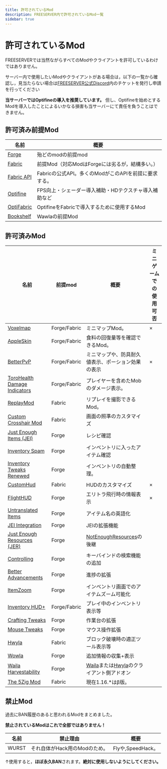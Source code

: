 ```yaml
---
title: 許可されているMod
description: FREESERVER内で許可されているMod一覧
sidebar: true
---
```

# 許可されているMod

FREESERVERでは当然ながらすべてのModやクライアントを許可しているわけではありません。

サーバー内で使用したいModやクライアントがある場合は，以下の一覧から確認し，見当たらない場合は[FREESERVER公式Discord](https://www.discord.gg/WudKwEj)内のチケットを発行し申請を行ってください

**当サーバーではOptifineの導入を推奨しています。**
 但し、Optifineを始めとするModを導入したことによるいかなる損害も当サーバーにて責任を負うことはできません。

## 許可済み前提Mod

| 名前                                                                      | 概要                                 |
| ----------------------------------------------------------------------- | ---------------------------------- |
| [Forge](https://files.minecraftforge.net/)                              | 殆どのmodの前提mod                       |
| [Fabric](https://fabricmc.net/use/)                                     | 前提Mod（対応ModはForgeには劣るが，結構多い。）      |
| [Fabric API](https://www.curseforge.com/minecraft/mc-mods/fabric-api)   | Fabricの公式API。多くのModがこのAPIを前提に要求する。 |
| [Optifine](https://optifine.net/downloads)                              | FPS向上・シェーダー導入補助・HDテクスチャ導入補助など      |
| [OptiFabric  ](https://www.curseforge.com/minecraft/mc-mods/optifabric) | OptifineをFabricで導入するために使用するMod     |
| [Bookshelf](https://curseforge.com/minecraft/mc-mods/bookshelf)         | Wawlaの前提Mod                        |

## 許可済みMod

| 名前                                                                                                        | 前提mod        | 概要                                                                                                                              | ミニゲームでの使用可否 |
| --- | --- | --- | --- |
| [Voxelmap](https://www.curseforge.com/minecraft/mc-mods/voxelmap)                                         | Forge/Fabric | ミニマップMod。                                                                                                                       | ×           |
| [AppleSkin ](https://www.curseforge.com/minecraft/mc-mods/appleskin)                                      | Forge/Fabric | 食料の回復量等を確認できるMod。                                                                                                               |             |
| [BetterPvP ](https://chocolateminecraft.com/betterpvp2.php)                                               | Forge/Fabric | ミニマップや、防具耐久値表示、ポーション効果の表示                                                                                                       | ×           |
| [ToroHealth Damage Indicators](https://www.curseforge.com/minecraft/mc-mods/torohealth-damage-indicators) | Forge/Fabric | プレイヤーを含めたMobのダメージ表示。                                                                                                            |             |
| [ReplayMod](https://www.replaymod.com/)                                                                   | Fabric       | リプレイを撮影できるMod。                                                                                                                  |             |
| [Custom Crosshair Mod](https://www.curseforge.com/minecraft/mc-mods/custom-crosshair-mod)                 | Fabric       | 画面の照準のカスタマイズ                                                                                                                    |             |
| [Just Enough Items (JEI)](https://www.curseforge.com/minecraft/mc-mods/jei)                               | Forge        | レシピ確認                                                                                                                           |             |
| [Inventory Spam](https://www.curseforge.com/minecraft/mc-mods/inventory-spam)                             | Forge        | インベントリに入ったアイテム確認                                                                                                                |             |
| [Inventory Tweaks Renewed](https://www.curseforge.com/minecraft/mc-mods/inventory-tweaks-renewed)         | Forge        | インベントリの自動整理。                                                                                                                    |             |
| [CustomHud](https://www.curseforge.com/minecraft/mc-mods/customhud/files/3194364)                         | Fabric       | HUDのカスタマイズ                                                                                                                      | ×           |
| [FlightHUD](https://github.com/graycat27/FlightHUD/releases)                                              | Forge        | エリトラ飛行時の情報表示                                                                                                                    | ×           |
| [Untranslated Items](https://www.curseforge.com/minecraft/mc-mods/untranslated-items)                     | Forge        | アイテム名の英語化                                                                                                                       |             |
| [JEI Integration](https://www.curseforge.com/minecraft/mc-mods/jei-integration)                           | Forge        | JEIの拡張機能                                                                                                                        |             |
| [Just Enough Resources (JER)](https://www.curseforge.com/minecraft/mc-mods/just-enough-resources-jer)     | Forge        | [NotEnoughResources](http://minecraft.curseforge.com/projects/notenoughresources)の後継                                            |             |
| [Controlling](https://www.curseforge.com/minecraft/mc-mods/controlling)                                   | Forge        | キーバインドの検索機能の追加                                                                                                                  |             |
| [Better Advancements](https://www.curseforge.com/minecraft/mc-mods/better-advancements)                   | Forge        | 進捗の拡張                                                                                                                           |             |
| [ItemZoom](https://www.curseforge.com/minecraft/mc-mods/itemzoom)                                         | Forge        | インベントリ画面でのアイテムズーム可能化                                                                                                            |             |
| [Inventory HUD+](https://www.curseforge.com/minecraft/mc-mods/inventory-hud-forge)                        | Forge/Fabric | プレイ中のインベントリ表示等                                                                                                                  |             |
| [Crafting Tweaks](https://curseforge.com/minecraft/mc-mods/crafting-tweaks)| Forge| 作業台の拡張| |
| [Mouse Tweaks](https://www.curseforge.com/minecraft/mc-mods/mouse-tweaks)| Forge | マウス操作拡張||
| [Hwyla](https://curseforge.com/minecraft/mc-mods/hwyla)| Fabric| ブロック破壊時の適正ツール表示等||
| [Wowla](https://curseforge.com/minecraft/mc-mods/wawla)                                                   | Forge        | 追加情報の収集+表示                                                                                                                      |             |
| [Waila Harvestability](https://www.curseforge.com/minecraft/mc-mods/waila-harvestability)                 | Forge        | [Waila](https://minecraft.curseforge.com/projects/waila)または[Hwyla](https://minecraft.curseforge.com/projects/hwyla)のクライアント側アドオン |             |
|[The 5Zig Mod](https://github.com/5zig-reborn/deployments/tree/1.16)|Fabric|現在1.16.*はβ版。||

## 禁止Mod

過去にBAN履歴のあると思われるModをまとめました。

**禁止されているModはこれで全部ではありません！** 

| 名前    | 禁止理由               | 概要              |
| ----- | ------------------ | --------------- |
| WURST | それ自体がHack用のModのため。 | Flyや,SpeedHack。 |

↑使用すると，**ほぼ永久BAN**されます。**絶対に使用しないようにしてください。**